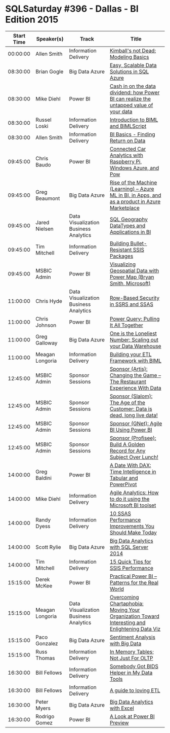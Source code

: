 # SQLSaturday #396 - Dallas - BI Edition 2015
Start Time|Speaker(s)|Track|Title
---|---|---|---
00:00:00|Allen Smith|Information Delivery|[Kimball's not Dead: Modeling Basics](9940.md)
08:30:00|Brian Gogle|Big Data  Azure|[Easy, Scalable Data Solutions in SQL Azure](10755.md)
08:30:00|Mike Diehl|Power BI|[Cash in on the data dividend: how Power BI can realize the untapped value of your data](20680.md)
08:30:00|Russel Loski|Information Delivery|[Introduction to BIML and BIMLScript](23691.md)
08:30:00|Allen Smith|Information Delivery|[BI Basics - Finding Return on Data](9938.md)
09:45:00|Chris Baudo|Power BI|[Connected Car Analytics with Raspberry Pi, Windows Azure, and Pow](11465.md)
09:45:00|Greg Beaumont|Big Data  Azure|[Rise of the Machine (Learning) – Azure ML in BI, in Apps, and as a product in Azure Marketplace](14838.md)
09:45:00|Jared Nielsen|Data Visualization  Business Analytics|[SQL Geography DataTypes and Applications in BI](15771.md)
09:45:00|Tim Mitchell|Information Delivery|[Building Bullet-Resistant SSIS Packages](26645.md)
09:45:00|MSBIC Admin|Power BI|[Visualizing Geospatial Data with Power Map (Bryan Smith, Microsoft)](36871.md)
11:00:00|Chris Hyde|Data Visualization  Business Analytics|[Row-Based Security in SSRS and SSAS](11522.md)
11:00:00|Chris Johnson|Power BI|[Power Query: Pulling It All Together](11538.md)
11:00:00|Greg Galloway|Big Data  Azure|[One is the Loneliest Number: Scaling out your Data Warehouse](14582.md)
11:00:00|Meagan Longoria|Information Delivery|[Building your ETL Framework with BIML](19220.md)
12:45:00|MSBIC Admin|Sponsor Sessions|[Sponsor (Artis): Changing the Game – The Restaurant Experience With Data](36617.md)
12:45:00|MSBIC Admin|Sponsor Sessions|[Sponsor (Slalom): The Age of the Customer: Data is dead, long live data!](36621.md)
12:45:00|MSBIC Admin|Sponsor Sessions|[Sponsor (GNet): Agile BI Using Power BI](36622.md)
12:45:00|MSBIC Admin|Sponsor Sessions|[Sponsor (Profisee): Build A Golden Record for Any Subject Over Lunch!](36723.md)
14:00:00|Greg Baldini|Power BI|[A Date With DAX: Time Intelligence in Tabular and PowerPivot](14806.md)
14:00:00|Mike Diehl|Information Delivery|[Agile Analytics: How to do it using the Microsoft BI toolset](20679.md)
14:00:00|Randy Dyess|Information Delivery|[10 SSAS Performance Improvements You Should Make Today](22614.md)
14:00:00|Scott Rylie|Big Data  Azure|[Big Data Analytics with SQL Server 2014](24238.md)
14:00:00|Tim Mitchell|Information Delivery|[15 Quick Tips for SSIS Performance](26648.md)
15:15:00|Derek McKee|Power BI|[Practical Power BI – Patterns for the Real World](13189.md)
15:15:00|Meagan Longoria|Data Visualization  Business Analytics|[Overcoming Chartaphobia: Moving Your Organization Toward Interesting and Enlightening Data Viz](19219.md)
15:15:00|Paco Gonzalez|Big Data  Azure|[Sentiment Analysis with Big Data](21619.md)
15:15:00|Russ Thomas|Information Delivery|[In Memory Tables; Not Just For OLTP](23602.md)
16:30:00|Bill Fellows|Information Delivery|[Somebody Got BIDS Helper in My Data Tools](10458.md)
16:30:00|Bill Fellows|Information Delivery|[A guide to loving ETL](10460.md)
16:30:00|Peter Myers|Big Data  Azure|[Big Data Analytics with Excel](22045.md)
16:30:00|Rodrigo Gomez|Power BI|[A Look at Power BI Preview](36627.md)
